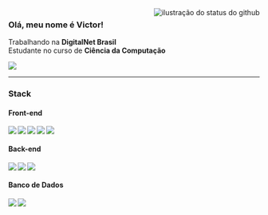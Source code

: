 <img align='right' src="https://github-readme-stats.vercel.app/api?username=Victor-Bianchi&show_icons=false&theme=merko&border_color=000000" alt="ilustração do status do github">

<h3>Olá, meu nome é Victor!</h3>
<p>Trabalhando na <strong>DigitalNet Brasil</strong><br/> Estudante no curso de <strong>Ciência da Computação</strong></p>
<a href="vcnbianchi@outlook.com"><img src="https://img.shields.io/badge/Outlook-0078D4?style=for-the-badge&logo=microsoft-outlook&logoColor=white"></a>
<hr>

<h3>Stack</h3>
<h4>Front-end</h4>
<img align='left' src="https://img.shields.io/badge/HTML5-E34F26?style=for-the-badge&logo=html5&logoColor=white">
<img align='left' src="https://img.shields.io/badge/CSS3-1572B6?style=for-the-badge&logo=css3&logoColor=white">
<img align='left' src="https://img.shields.io/badge/JavaScript-323330?style=for-the-badge&logo=javascript&logoColor=F7DF1E">
<img align='left' src="https://img.shields.io/badge/Angular-DD0031?style=for-the-badge&logo=angular&logoColor=white">
<img align='left' src="https://img.shields.io/badge/Sass-CC6699?style=for-the-badge&logo=sass&logoColor=white"><br>
<h4>Back-end</h4>
<img align='left' src="https://img.shields.io/badge/Node.js-43853D?style=for-the-badge&logo=node.js&logoColor=white">
<img align='left' src="https://img.shields.io/badge/TypeScript-007ACC?style=for-the-badge&logo=typescript&logoColor=white">
<img align='left' src="https://img.shields.io/badge/Express.js-404D59?style=for-the-badge&logo=express&logoColor=white"><br>
<h4>Banco de Dados</h4>
<img align='left' src="https://img.shields.io/badge/MongoDB-4EA94B?style=for-the-badge&logo=mongodb&logoColor=white">
<img align='left' src="https://img.shields.io/badge/MySQL-00000F?style=for-the-badge&logo=mariadb&logoColor=white">

